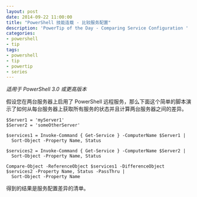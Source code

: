 ```yaml
---
layout: post
date: 2014-09-22 11:00:00
title: "PowerShell 技能连载 - 比较服务配置"
description: 'PowerTip of the Day - Comparing Service Configuration '
categories:
- powershell
- tip
tags:
- powershell
- tip
- powertip
- series
---
```

_适用于 PowerShell 3.0 或更高版本_

假设您在两台服务器上启用了 PowerShell 远程服务，那么下面这个简单的脚本演示了如何从每台服务器上获取所有服务的状态并且计算两台服务器之间的差异。

    $Server1 = 'myServer1'
    $Server2 = 'someOtherServer'

    $services1 = Invoke-Command { Get-Service } -ComputerName $Server1 |
      Sort-Object -Property Name, Status

    $services2 = Invoke-Command { Get-Service } -ComputerName $Server2 |
      Sort-Object -Property Name, Status

    Compare-Object -ReferenceObject $services1 -DifferenceObject $services2 -Property Name, Status -PassThru |
      Sort-Object -Property Name

得到的结果是服务配置差异的清单。

<!--本文国际来源：[Comparing Service Configuration ](http://community.idera.com/powershell/powertips/b/tips/posts/comparing-service-configuration)-->
